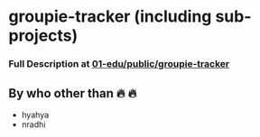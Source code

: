 # groupie-tracker (including sub-projects)
### Full Description at [01-edu/public/groupie-tracker](https://github.com/01-edu/public/tree/master/subjects/groupie-tracker)
## By who other than :fire: :fire:
 - hyahya
 - nradhi